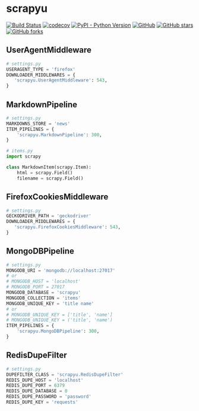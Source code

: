 # scrapyu

[![Build Status](https://www.travis-ci.org/lin-zone/scrapyu.svg?branch=master)](https://www.travis-ci.org/lin-zone/scrapyu)
[![codecov](https://codecov.io/gh/lin-zone/scrapyu/branch/master/graph/badge.svg)](https://codecov.io/gh/lin-zone/scrapyu)
[![PyPI - Python Version](https://img.shields.io/pypi/pyversions/scrapyu?logo=python&logoColor=FBE072)](https://pypi.org/project/scrapyu/)
[![GitHub](https://img.shields.io/github/license/lin-zone/scrapyu)](https://github.com/lin-zone/scrapyu/blob/master/LICENSE)
[![GitHub stars](https://img.shields.io/github/stars/lin-zone/scrapyu?logo=github)](https://github.com/lin-zone/scrapyu)
[![GitHub forks](https://img.shields.io/github/forks/lin-zone/scrapyu?logo=github)](https://github.com/lin-zone/scrapyu)

## UserAgentMiddleware

```python
# settings.py
USERAGENT_TYPE = 'firefox'
DOWNLOADER_MIDDLEWARES = {
   'scrapyu.UserAgentMiddleware': 543,
}
```

## MarkdownPipeline

```python
# settings.py
MARKDOWNS_STORE = 'news'
ITEM_PIPELINES = {
    'scrapyu.MarkdownPipeline': 300,
}
```

```python
# items.py
import scrapy

class MarkdownItem(scrapy.Item):
    html = scrapy.Field()
    filename = scrapy.Field()
```

## FirefoxCookiesMiddleware

```python
# settings.py
GECKODRIVER_PATH = 'geckodriver'
DOWNLOADER_MIDDLEWARES = {
   'scrapyu.FirefoxCookiesMiddleware': 543,
}
```

## MongoDBPipeline

```python
# settings.py
MONGODB_URI = 'mongodb://localhost:27017'
# or
# MONGODB_HOST = 'localhost'
# MONGODB_PORT = 27017
MONGODB_DATABASE = 'scrapyu'
MONGODB_COLLECTION = 'items'
MONGODB_UNIQUE_KEY = 'title name'
# or
# MONGODB_UNIQUE_KEY = ['title', 'name']
# MONGODB_UNIQUE_KEY = ('title', 'name')
ITEM_PIPELINES = {
    'scrapyu.MongoDBPipeline': 300,
}
```

## RedisDupeFilter

```python
# settings.py
DUPEFILTER_CLASS = 'scrapyu.RedisDupeFilter'
REDIS_DUPE_HOST = 'localhost'
REDIS_DUPE_PORT = 6379
REDIS_DUPE_DATABASE = 0
REDIS_DUPE_PASSWORD = 'password'
REDIS_DUPE_KEY = 'requests'
```
